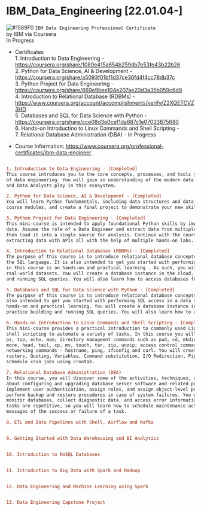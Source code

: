 # IBM_Data_Engineering [22.01.04-]
![#1589F0](https://via.placeholder.com/15/1589F0/000000?text=+) `IBM Data Engineering Professional Certificate`
<br />by IBM via Coursera
<br />In Progress

- Certificates
<br /> 1. Introduction to Data Engineering - https://coursera.org/share/1080e415a654b259db7e53fe43b22b26
<br /> 2. Python for Data Science, AI & Development - https://coursera.org/share/a5093f01bf1d37ce36fd4f4cc78db37c
<br /> 3. Python Project for Data Engineering - https://coursera.org/share/869e9bee104e207ae20d3a35b059c6d9
<br /> 4. Introduction to Relational Database (RDBMs) - https://www.coursera.org/account/accomplishments/verify/Z2XQETCVZ3HD
<br /> 5. Databases and SQL for Data Science with Python - https://coursera.org/share/cce08d3e0cef1da887c1e07033875680
<br /> 6. Hands-on Introductino to Linux Commands and Shell Scripting - 
<br /> 7. Relational Database Administration (DBA) - In Progress

- Course Information: https://www.coursera.org/professional-certificates/ibm-data-engineer

```diff

1. Introduction to Data Engineering - [Completed]
This course introduces you to the core concepts, processes, and tools you need to know in order to get a foundational knowledge 
of data engineering. You will gain an understanding of the modern data ecosystem and the role Data Engineers, Data Scientists, 
and Data Analysts play in this ecosystem. 

2. Python for Data Science, AI & Development - [Completed]
You will learn Python fundamentals, including data structures and data analysis, complete hands-on exercises throughout the 
course modules, and create a final project to demonstrate your new skills.

3. Python Project for Data Engineering - [Completed]
This mini-course is intended to apply foundational Python skills by implementing different techniques to collect and work with 
data. Assume the role of a Data Engineer and extract data from multiple file formats, transform it into specific datatypes, and 
then load it into a single source for analysis. Continue with the course and test your knowledge by implementing webscraping and 
extracting data with APIs all with the help of multiple hands-on labs.

4. Introduction to Relational Databases (RDBMs) - [Completed]
The purpose of this course is to introduce relational database concepts and help you learn and apply foundational knowledge of 
the SQL language. It is also intended to get you started with performing SQL access in a data science environment. The emphasis 
in this course is on hands-on and practical learning . As such, you will work with real databases, real data science tools, and 
real-world datasets. You will create a database instance in the cloud. Through a series of hands-on labs you will practice building 
and running SQL queries. You will also learn how to access databases from Jupyter notebooks using SQL and Python.

5. Databases and SQL for Data Science with Python - [Completed]
The purpose of this course is to introduce relational database concepts and foundational knowledge of the SQL language. It is 
also intended to get you started with performing SQL access in a data science environment. The emphasis in this course is on 
hands-on and practical learning. You will create a database instance in the cloud. Through a series of hands-on labs you will 
practice building and running SQL queries. You will also learn how to access databases from Jupyter notebooks using SQL and Python.

6. Hands-on Introductino to Linux Commands and Shell Scripting - [Complete]
This mini-course provides a practical introduction to commonly used Linux / UNIX shell commands and teaches you basics of Bash 
shell scripting to automate a variety of tasks. In this course you will work with general purpose commands like id, date, uname, 
ps, top, echo, man; directory manageent commands such as pwd, cd, mkdir, rmdir, find, df; file management commands like cat, wget, 
more, head, tail, cp, mv, touch, tar, zip, unzip; access control command chmod; text processing commands - wc, grep, tr; as well as 
networking commands - hostname, ping, ifconfig and curl. You will create simple to more advanced shell scripts that involve Metacha-
racters, Quoting, Variables, Command substitution, I/O Redirection, Pipes & Filters, and Command line arguments. You will also 
schedule cron jobs using crontab.

7. Relational Database Administration (DBA)
In this course, you will discover some of the activities, techniques, and best practices for managing a database. You will learn 
about configuring and upgrading database server software and related products. You will also learn about database security; how to 
implement user authentication, assign roles, and assign object-level permissions. You will also gain an understanding of how to 
perform backup and restore procedures in case of system failures. You will learn about how to optimize databases for performance, 
monitor databases, collect diagnostic data, and access error information to help you resolve issues that may occur. Many of these 
tasks are repetitive, so you will learn how to schedule maintenance activities and regular diagnostic tests and send automated 
messages of the success or failure of a task.

8. ETL and Data Pipelines with Shell, Airflow and Kafka


9. Getting Started with Data Warehousing and BI Analytics


10. Introduction to NoSQL Databases


11. Introduction to Big Data with Spark and Hadoop


12. Data Engineering and Machine Learning using Spark


13. Data Engineering Capstone Project


```

